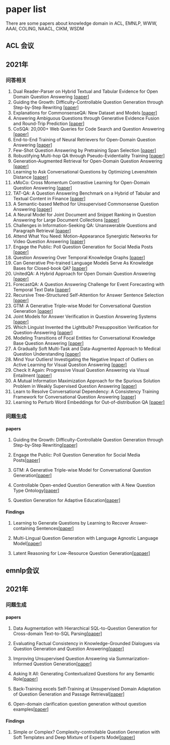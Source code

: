 <!--
 * @Author: your name
 * @Date: 2021-09-05 14:36:02
 * @LastEditTime: 2021-10-26 21:06:00
 * @LastEditors: Please set LastEditors
 * @Description: In User Settings Edit
 * @FilePath: /undefined/Users/leiyan/博一/task_for_kun/index.md
-->
# paper list

There are some papers about knowledge domain in ACL, EMNLP, WWW, AAAI, COLING, NAACL, CIKM, WSDM
## ACL 会议

## 2021年
### 问答相关

1. Dual Reader-Parser on Hybrid Textual and Tabular Evidence for Open Domain Question Answering [[paper]](https://arxiv.org/pdf/2108.02866.pdf)
2. Guiding the Growth: Difficulty-Controllable Question Generation through Step-by-Step Rewriting [[paper]](https://arxiv.org/pdf/2105.11698.pdf)
3. Explanations for CommonsenseQA: New Dataset and Models [[paper]](https://aclanthology.org/2021.acl-long.238.pdf)
4. Answering Ambiguous Questions through Generative Evidence Fusion and Round-Trip Prediction [[paper]](https://arxiv.org/pdf/2011.13137.pdf)
5. CoSQA: 20,000+ Web Queries for Code Search and Question Answering [[paper]](https://arxiv.org/pdf/2105.13239.pdf)
6. End-to-End Training of Neural Retrievers for Open-Domain Question Answering [[paper]](https://arxiv.org/pdf/2101.00408.pdf)
7. Few-Shot Question Answering by Pretraining Span Selection [[paper]](https://arxiv.org/pdf/2101.00438.pdf)
8. Robustifying Multi-hop QA through Pseudo-Evidentiality Training [[paper]](https://arxiv.org/pdf/2107.03242.pdf)
9. Generation-Augmented Retrieval for Open-Domain Question Answering [[paper]](https://arxiv.org/pdf/2009.08553.pdf)
10. Learning to Ask Conversational Questions by Optimizing Levenshtein Distance [[paper]](https://arxiv.org/pdf/2106.15903.pdf)
11. xMoCo: Cross Momentum Contrastive Learning for Open-Domain Question Answering [[paper]](https://aclanthology.org/2021.acl-long.477.pdf)
12. TAT-QA: A Question Answering Benchmark on a Hybrid of Tabular and Textual Content in Finance [[paper]](https://arxiv.org/pdf/2105.07624.pdf)
13. A Semantic-based Method for Unsupervised Commonsense Question Answering [[paper]](https://arxiv.org/pdf/2105.14781.pdf)
14. A Neural Model for Joint Document and Snippet Ranking in Question Answering for Large Document Collections [[paper]](https://arxiv.org/pdf/2106.08908.pdf)
15. Challenges in Information-Seeking QA: Unanswerable Questions and Paragraph Retrieval [[paper]](https://arxiv.org/pdf/2010.11915.pdf)
16. Attend What You Need: Motion-Appearance Synergistic Networks for Video Question Answering [[paper]](https://arxiv.org/pdf/2106.10446.pdf)
17. Engage the Public: Poll Question Generation for Social Media Posts [[paper]]()
18. Question Answering Over Temporal Knowledge Graphs [[paper]](https://arxiv.org/abs/2106.01515)
19. Can Generative Pre-trained Language Models Serve As Knowledge Bases for Closed-book QA? [[paper]](https://arxiv.org/pdf/2106.01561.pdf)
20. UnitedQA: A Hybrid Approach for Open Domain Question Answering [[paper]](https://arxiv.org/pdf/2101.00178.pdf)
21. ForecastQA: A Question Answering Challenge for Event Forecasting with Temporal Text Data [[paper]](https://arxiv.org/pdf/2005.00792.pdf)
22. Recursive Tree-Structured Self-Attention for Answer Sentence Selection [[paper]](http://voli.ucsd.edu/pdfs/2021_ACL_VOLI_AS2%20final.pdf)
23. GTM: A Generative Triple-wise Model for Conversational Question Generation [[paper]](https://arxiv.org/pdf/2106.03635.pdf)
24. Joint Models for Answer Verification in Question Answering Systems [[paper]](https://arxiv.org/pdf/2107.04217.pdf)
25. Which Linguist Invented the Lightbulb? Presupposition Verification for Question-Answering [[paper]](https://arxiv.org/pdf/2101.00391.pdf)
26. Modeling Transitions of Focal Entities for Conversational Knowledge Base Question Answering [[paper]](https://aclanthology.org/2021.acl-long.255.pdf)
27. A Gradually Soft Multi-Task and Data-Augmented Approach to Medical Question Understanding [[paper]](http://voli.ucsd.edu/pdfs/2021_ACL_VOLI_Adobe_medicalQA_final.pdf)
28. Mind Your Outliers! Investigating the Negative Impact of Outliers on Active Learning for Visual Question Answering [[paper]](https://arxiv.org/pdf/2107.02331.pdf)
29. Check It Again: Progressive Visual Question Answering via Visual Entailment [[paper]](https://arxiv.org/pdf/2106.04605.pdf)
20. A Mutual Information Maximization Approach for the Spurious Solution Problem in Weakly Supervised Question Answering [[paper]](https://arxiv.org/pdf/2106.07174.pdf)
31. Learn to Resolve Conversational Dependency: A Consistency Training Framework for Conversational Question Answering [[paper]](https://arxiv.org/pdf/2106.11575.pdf)
32. Learning to Perturb Word Embeddings for Out-of-distribution QA [[paper]](https://arxiv.org/pdf/2105.02692.pdf)

### 问题生成
#### papers
1. Guiding the Growth: Difficulty-Controllable Question Generation through Step-by-Step Rewriting[[paper]](https://arxiv.org/pdf/2105.11698.pdf)

2. Engage the Public: Poll Question Generation for Social Media Posts[[paper]](https://aclanthology.org/2021.acl-long.3.pdf)

3. GTM: A Generative Triple-wise Model for Conversational Question Generation[[paper]](https://arxiv.org/pdf/2106.03635.pdf)

4. Controllable Open-ended Question Generation with A New Question Type Ontology[[paper]](https://arxiv.org/pdf/2107.00152.pdf)

5. Question Generation for Adaptive Education[[paper]](https://arxiv.org/pdf/2106.04262.pdf)

#### Findings
1. Learning to Generate Questions by Learning to Recover Answer-containing Sentences[[paper]](https://aclanthology.org/2021.findings-acl.132.pdf)

2. Multi-Lingual Question Generation with Language Agnostic Language Model[[paper]](https://arxiv.org/pdf/2105.03432.pdf)

3. Latent Reasoning for Low-Resource Question Generation[[papaer]](https://aclanthology.org/2021.findings-acl.265.pdf)

## emnlp会议
## 2021年
### 问题生成
#### papers
1. Data Augmentation with Hierarchical SQL-to-Question Generation for Cross-domain Text-to-SQL Parsing[[paper]](https://arxiv.org/pdf/2103.02227.pdf)

2. Evaluating Factual Consistency in Knowledge-Grounded Dialogues via Question Generation and Question Answering[[paper]](https://arxiv.org/pdf/2104.08202.pdf)

3. Improving Unsupervised Question Answering via Summarization-Informed Question Generation[[paper]](https://arxiv.org/pdf/2109.07954.pdf)

4. Asking It All: Generating Contextualized Questions for any Semantic Role[[paper]](https://arxiv.org/pdf/2109.04832.pdf)

5. Back-Training excels Self-Training at Unsupervised Domain Adaptation of Question Generation and Passage Retrieval[[paper]](https://arxiv.org/pdf/2104.08801.pdf)

6. Open-domain clarification question generation without question examples[[paper]](https://arxiv.org/pdf/2110.09779.pdf)


#### Findings
1. Simple or Complex? Complexity-controllable Question Generation with Soft Templates and Deep Mixture of Experts Model[[paper]](https://arxiv.org/pdf/2110.06560.pdf)
